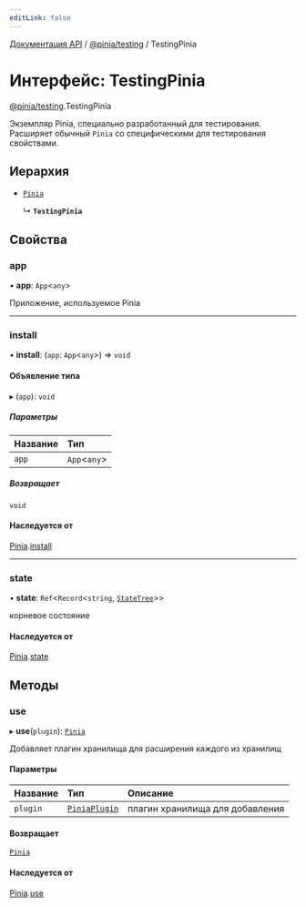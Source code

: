 ```yaml
---
editLink: false
---
```


[Документация API](../index.md) / [@pinia/testing](../modules/pinia_testing.md) / TestingPinia

# Интерфейс: TestingPinia

[@pinia/testing](../modules/pinia_testing.md).TestingPinia

Экземпляр Pinia, специально разработанный для тестирования. Расширяет обычный `Pinia` со специфическими для тестирования свойствами.

## Иерархия

- [`Pinia`](pinia.Pinia.md)

  ↳ **`TestingPinia`**

## Свойства

### app

• **app**: `App`<`any`\>

Приложение, используемое Pinia

___

### install

• **install**: (`app`: `App`<`any`\>) => `void`

#### Объявление типа

▸ (`app`): `void`

##### Параметры

| Название | Тип           |
| :------- | :------------ |
| `app`    | `App`<`any`\> |

##### Возвращает

`void`

#### Наследуется от

[Pinia](pinia.Pinia.md).[install](pinia.Pinia.md#install)

___

### state

• **state**: `Ref`<`Record`<`string`, [`StateTree`](../modules/pinia.md#statetree)\>\>

корневое состояние

#### Наследуется от

[Pinia](pinia.Pinia.md).[state](pinia.Pinia.md#state)

## Методы

### use

▸ **use**(`plugin`): [`Pinia`](pinia.Pinia.md)

Добавляет плагин хранилища для расширения каждого из хранилищ

#### Параметры

| Название | Тип                                   | Описание                        |
| :------- | :------------------------------------ | :------------------------------ |
| `plugin` | [`PiniaPlugin`](pinia.PiniaPlugin.md) | плагин хранилища для добавления |

#### Возвращает

[`Pinia`](pinia.Pinia.md)

#### Наследуется от

[Pinia](pinia.Pinia.md).[use](pinia.Pinia.md#use)
